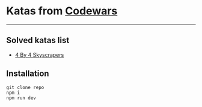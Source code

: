 # Katas from [Codewars](https://www.codewars.com)
---

## Solved katas list

- [4 By 4 Skyscrapers](https://www.codewars.com/kata/5671d975d81d6c1c87000022/)

## Installation

```
git clone repo
npm i
npm run dev
```